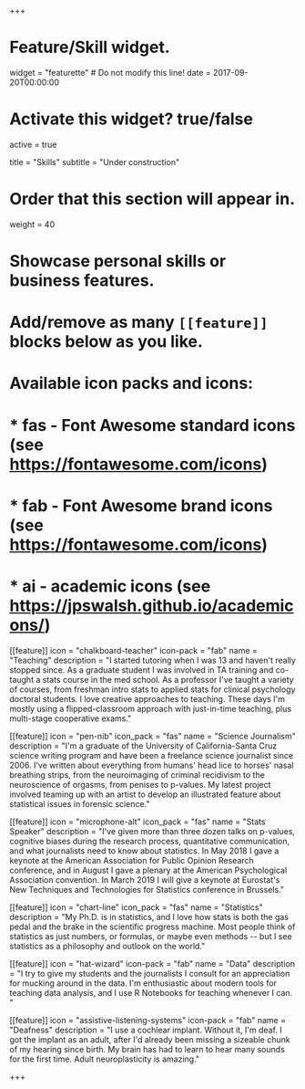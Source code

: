 +++
# Feature/Skill widget.
widget = "featurette"  # Do not modify this line!
date = 2017-09-20T00:00:00

# Activate this widget? true/false
active = true

title = "Skills"
subtitle = "Under construction"

# Order that this section will appear in.
weight = 40

# Showcase personal skills or business features.
#
# Add/remove as many `[[feature]]` blocks below as you like.
#
# Available icon packs and icons:
# * fas - Font Awesome standard icons (see https://fontawesome.com/icons)
# * fab - Font Awesome brand icons (see https://fontawesome.com/icons)
# * ai - academic icons (see https://jpswalsh.github.io/academicons/)




[[feature]]
icon = "chalkboard-teacher"
icon-pack = "fab"
name = "Teaching"
description = "I started tutoring when I was 13 and haven't really stopped since. As a graduate student I was involved in TA training and co-taught a stats course in the med school. As a professor I've taught a variety of courses, from freshman intro stats to applied stats for clinical psychology doctoral students. I love creative approaches to teaching. These days I'm mostly using a flipped-classroom approach with just-in-time teaching, plus multi-stage cooperative exams."

[[feature]]
  icon = "pen-nib"
  icon_pack = "fas"
  name = "Science Journalism"
  description = "I'm a graduate of the University of California-Santa Cruz science writing program and have been a freelance science journalist since 2006. I've written about everything from humans' head lice to horses' nasal breathing strips, from the neuroimaging of criminal recidivism to the neuroscience of orgasms, from penises to p-values. My latest project involved teaming up with an artist to develop an illustrated feature about statistical issues in forensic science."

[[feature]]
  icon = "microphone-alt"
  icon_pack = "fas"
  name = "Stats Speaker"
  description = "I've given more than three dozen talks on p-values, cognitive biases during the research process, quantitative communication, and what journalists need to know about statistics. In May 2018 I gave a keynote at the American Association for Public Opinion Research conference, and in August I gave a plenary at the American Psychological Association convention. In March 2019 I will give a keynote at Eurostat's New Techniques and Technologies for Statistics conference in Brussels."



[[feature]]
  icon = "chart-line"
  icon_pack = "fas"
  name = "Statistics"
  description = "My Ph.D. is in statistics, and I love how stats is both the gas pedal and the brake in the scientific progress machine. Most people think of statistics as just numbers, or formulas, or maybe even methods -- but I see statistics as a philosophy and outlook on the world."

[[feature]]
icon = "hat-wizard"
icon-pack = "fab"
name = "Data"
description = "I try to give my students and the journalists I consult for an appreciation for mucking around in the data. I'm enthusiastic about modern tools for teaching data analysis, and I use R Notebooks for teaching whenever I can. "


[[feature]]
icon = "assistive-listening-systems"
icon-pack = "fab"
name = "Deafness"
description = "I use a cochlear implant. Without it, I'm deaf. I got the implant as an adult, after I'd already been missing a sizeable chunk of my hearing since birth. My brain has had to learn to hear many sounds for the first time. Adult neuroplasticity is amazing."


+++
